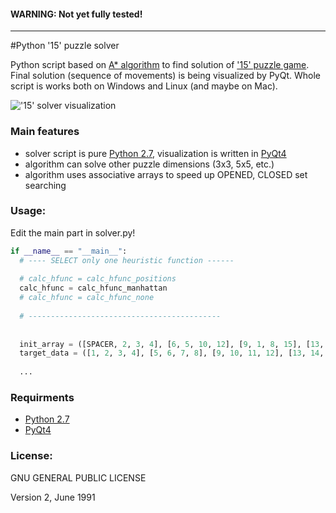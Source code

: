 
#### WARNING: Not yet fully tested!
----


#Python '15' puzzle solver

Python script based on [A* algorithm](http://en.wikipedia.org/wiki/A*_search_algorithm) to find solution of ['15' puzzle game](http://en.wikipedia.org/wiki/15_puzzle). Final solution (sequence of movements) is being visualized by PyQt. Whole script is works both on Windows and Linux (and maybe on Mac).


!['15' solver visualization](http://mhblog.cz/downloads/15solver.png)


### Main features

 * solver script is pure [Python 2.7](https://www.python.org/download/releases/2.7/), visualization is written in [PyQt4](http://www.riverbankcomputing.co.uk/software/pyqt/intro)
 * algorithm can solve other puzzle dimensions (3x3, 5x5, etc.)
 * algorithm uses associative arrays to speed up OPENED, CLOSED set searching


### Usage:

Edit the main part in solver.py!

```python
if __name__ == "__main__":
  # ---- SELECT only one heuristic function ------
  
  # calc_hfunc = calc_hfunc_positions
  calc_hfunc = calc_hfunc_manhattan
  # calc_hfunc = calc_hfunc_none
  
  # -------------------------------------------
  
  
  init_array = ([SPACER, 2, 3, 4], [6, 5, 10, 12], [9, 1, 8, 15], [13, 14, 7, 11])
  target_data = ([1, 2, 3, 4], [5, 6, 7, 8], [9, 10, 11, 12], [13, 14, 15, SPACER])
  
  ...

```

### Requirments

* [Python 2.7](https://www.python.org/download)
* [PyQt4](http://www.riverbankcomputing.com/software/pyqt/download)


### License:

GNU GENERAL PUBLIC LICENSE

Version 2, June 1991
